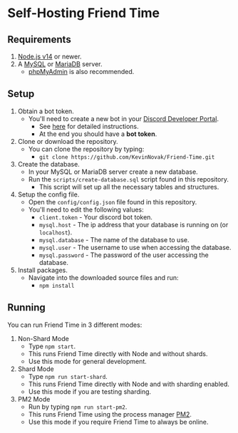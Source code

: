 # Self-Hosting Friend Time

## Requirements

1. [Node.js v14](https://nodejs.org/) or newer.
2. A [MySQL](https://www.mysql.com/) or [MariaDB](https://mariadb.org/) server.
    - [phpMyAdmin](https://www.phpmyadmin.net/) is also recommended.

## Setup

1. Obtain a bot token.
    - You'll need to create a new bot in your [Discord Developer Portal](https://discordapp.com/developers/applications/).
        - See [here](https://www.writebots.com/discord-bot-token/) for detailed instructions.
        - At the end you should have a **bot token**.
2. Clone or download the repository.
    - You can clone the repository by typing:
        - `git clone https://github.com/KevinNovak/Friend-Time.git`
3. Create the database.
    - In your MySQL or MariaDB server create a new database.
    - Run the `scripts/create-database.sql` script found in this repository.
        - This script will set up all the necessary tables and structures.
4. Setup the config file.
    - Open the `config/config.json` file found in this repository.
    - You'll need to edit the following values:
        - `client.token` - Your discord bot token.
        - `mysql.host` - The ip address that your database is running on (or `localhost`).
        - `mysql.database` - The name of the database to use.
        - `mysql.user` - The username to use when accessing the database.
        - `mysql.password` - The password of the user accessing the database.
5. Install packages.
    - Navigate into the downloaded source files and run:
        - `npm install`

## Running

You can run Friend Time in 3 different modes:

1. Non-Shard Mode
    - Type `npm start`.
    - This runs Friend Time directly with Node and without shards.
    - Use this mode for general development.
2. Shard Mode
    - Type `npm run start-shard`.
    - This runs Friend Time directly with Node and with sharding enabled.
    - Use this mode if you are testing sharding.
3. PM2 Mode
    - Run by typing `npm run start-pm2`.
    - This runs Friend Time using the process manager [PM2](https://pm2.keymetrics.io/).
    - Use this mode if you require Friend Time to always be online.
